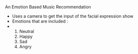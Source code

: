 An Emotion Based Music Recommendation 
- Uses a camera to get the input of the facial expression show
- Emotions that are included :
- 1. Neutral
  2. Happy
  3. Sad
  4. Angry
